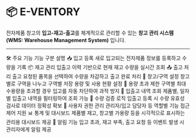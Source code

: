 # 📦 E-VENTORY

전자제품 창고의 **입고-재고-출고**를 체계적으로 관리할 수 있는 **창고 관리 시스템(WMS: Warehouse Management System)** 입니다.

---

🛠️ 주요 기능
기능 구분	설명
📥 입고 등록	새로 입고되는 전자제품 정보를 등록하고 수량을 기록
📦 재고 관리	입출고 이력 기반으로 현재 재고 수량을 실시간 조회
📤 출고 처리	출고 요청된 품목을 선택하여 수량을 차감하고 출고 완료 처리
🧭 창고/구역 설정	창고별로 구역을 나누고 구역별 저장 용량 및 사용 현황 설정
🚫 용량 초과 제한	구역별 최대 수용량을 초과할 경우 입고를 자동 차단하여 과적 방지
🧾 입출고 내역 조회	제품별, 일자별 입출고 내역을 필터링하여 조회 가능
🧮 수량 검증 로직	입출고 등록 시 수량 유효성 검사로 데이터 정확성 확보
👤 사용자 권한 관리	관리자/입고 담당자 등 역할별 기능 접근 제어 지원
📊 통계 및 대시보드	제품별 재고, 창고별 가용량 등을 시각적으로 표시하는 관리용 대시보드 제공
🔔 알림 기능	입고 초과, 재고 부족, 출고 요청 등 이벤트 발생 시 관리자에게 알림 제공















